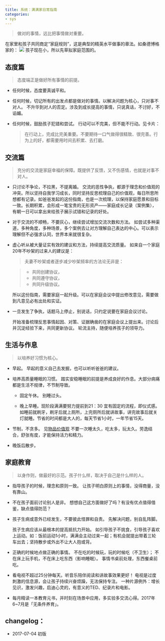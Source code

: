 ```yaml
---
title: 系统：满满家日常指南
categories: 
- sys
---
```


> 做对的事情，远比把事情做对重要。

在家里和孩子共同商定“家庭规则”，这是典型的精英水平做事的章法。如桑德博格家的：
![](http://7xs0kh.com1.z0.glb.clouddn.com/2017-09-05-IMG_2072.JPG)
孩子现在小，所以先草拟家庭范围的。

## 态度篇
> 态度端正是做好所有事情的前提。

- 任何时候，态度要真诚平和。

- 任何时候，切记所有的出发点都是做对的事情。以解决问题为核心，只对事不对人。
	不升华到对人的否定。涉及到成长提高的事情，只说真话，不讨好，不谄媚。
	
- 任何时候，鼓励孩子犯错和尝试。
	行动可以不完美，但不能不行动。见卡片：

	> 在行动上，完成比完美重要。不要期待一口气做得很精致、很完善。行为上的好，都需要用时间去积累、去打磨。

## 交流篇
> 充分的交流是家庭幸福的保障。既提供了反馈，又不伤感情，也就是对事不对人。 

- 只讨论不争论，不拉黑，不提离婚。
	交流的恶性争执，都源于理念和价值观的冲突。所以坚持自我学习成长，同时坚持反思梳理自己的价值观，每日所思所想都有记录。如爸爸发起的这份指南，也是一次梳理，以保持家庭愿景和目标一致。长期积累，会形成一笔宝贵的无形资产——家庭成长记录（案例集），有朝一日可以拿出来给孩子展示试错和记录的好处。
	
- 对于交流的不顺畅，不要灰心，继续尝试增加交流次数和方法。
	如尝试多种渠道，多种角度，多种场景，多个案例去让对方理解自己表达的中心。可以表示理解但不必强求认同，世界本来就很复杂。

- 虚心听从被大量证实有效的建议和方法，持续提高交流质量。
	如来自一个家庭20年不吵架的过来人的建议是：
	> 夫妻不吵架或者逐步减少吵架频率的方法论无非是：
	
	> - 共同创建协议，
	> - 共同遵守协议，
	> - 共同升级协议。
	
    所以这份指南，需要家庭一起升级。可以在家庭会议中提出修改意见，需要做到凡意见必有出处和实证。

- 一旦发生了争执，话题马上停止，别说话，只约定说要在家庭会议讨论。
	
	开始准备梳理反思事情起因、对策、证据确凿的在家庭会议上提出来。讨论后并沉淀经验下来，共同更新协议。
	轮流主持，随便培养孩子的领导力。
	
## 生活与作息
> 以培养好习惯为核心。

- 早起。
	早起的意义自己去发掘，也可以听听爸爸的建议。

- 培养高质量睡眠的习惯。
	踏实安稳睡眠的前提是养成良好的作息。大部分病痛都是生活不规律，不节制导致。
	- 固定午休。
	别睡过头。
	
	- 晚上早睡。现阶段满满要努力提前到21：30
	宜有固定的流程，即仪式感。如睡前就刷牙，刷牙后就上厕所，上完厕所后就讲故事，讲完故事后就关灯就睡。节省的时间都是大人的，每天节省1小时，一年节省15天。

- 节制，不贪多。
	见[物品价值观](https://bigv027.github.io/valueitems.html)	
	不要一次睡太久，吃太多，玩太久。劳逸结合，舒张有度，才能保持活力和精力。
	
- 晚饭后散步。
	
## 家庭教育
> 以身作则，做最好的示范。孩子什么样，取决于自己是什么样的人。

- 指导孩子的时候，理念和原则一致。
	让孩子明白原则上的事情，没得商量，没有靠山。

- 不在孩子面前讨论别人是非。
	想想自己这方面做好了吗？有没有优点值得借鉴，缺点值得防范？

- 孩子生病或意外已经发生，不要彼此怪罪和自责。
	先解决问题，别自乱阵脚。

    孩子生病应该从最根本的提高抵抗力开始。
    如引导孩子不挑食，引导孩子喜欢上运动。如：饭前运动1小时，满满会主动过来一起；有机会就提出带着三轮车出去；坚持散步或外出不让大人抱或背。

- 正确的时候地点做正确的事情。
	不在吃的时候玩，玩的时候吃（不卫生）；
	不在床上玩手机，不在床上吃东西（影响睡眠）。
	事情书桌前处理，东西餐桌前吃。

- 看电视不超过25分钟每天。听音乐陪伴阅读和讲故事效果更好！
	电视是过度刺激的信息源，会让孩子持续兴奋烦躁，无法保持专注。
	一种片源例外：增长见识，激发兴趣，启迪心灵的，有意义的TED、纪录片和电影。

- 每月精读一本教育元书，并时刻在场景中应用，多实验多交流心得。2017年6~7月是「无条件养育」。

## changelog：

- 2017-07-04 初版

